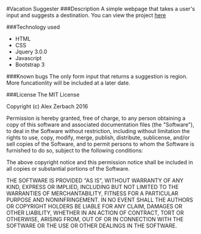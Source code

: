 #Vacation Suggester
###Description
A simple webpage that takes a user's input and suggests a destination.
You can view the project [here](http://ayezeecodes.github.io/vacation-suggester)

###Technology used
* HTML
* CSS
* Jquery 3.0.0
* Javascript
* Bootstrap 3

###Known bugs
The only form input that returns a suggestion is region. More funcationlity will be included at a later date.

###License
The MIT License

Copyright (c) Alex Zerbach 2016

Permission is hereby granted, free of charge, to any person obtaining a copy
of this software and associated documentation files (the "Software"), to deal
in the Software without restriction, including without limitation the rights
to use, copy, modify, merge, publish, distribute, sublicense, and/or sell
copies of the Software, and to permit persons to whom the Software is
furnished to do so, subject to the following conditions:

The above copyright notice and this permission notice shall be included in
all copies or substantial portions of the Software.

THE SOFTWARE IS PROVIDED "AS IS", WITHOUT WARRANTY OF ANY KIND, EXPRESS OR
IMPLIED, INCLUDING BUT NOT LIMITED TO THE WARRANTIES OF MERCHANTABILITY,
FITNESS FOR A PARTICULAR PURPOSE AND NONINFRINGEMENT. IN NO EVENT SHALL THE
AUTHORS OR COPYRIGHT HOLDERS BE LIABLE FOR ANY CLAIM, DAMAGES OR OTHER
LIABILITY, WHETHER IN AN ACTION OF CONTRACT, TORT OR OTHERWISE, ARISING FROM,
OUT OF OR IN CONNECTION WITH THE SOFTWARE OR THE USE OR OTHER DEALINGS IN
THE SOFTWARE.
